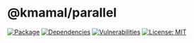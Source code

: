 # @kmamal/parallel

[![Package](https://img.shields.io/npm/v/%2540kmamal%252Fparallel)](https://www.npmjs.com/package/@kmamal/parallel)
[![Dependencies](https://img.shields.io/librariesio/release/npm/@kmamal/parallel)](https://libraries.io/npm/@kmamal%2Fparallel)
[![Vulnerabilities](https://img.shields.io/snyk/vulnerabilities/npm/%2540kmamal%252Fparallel)](https://snyk.io/test/npm/@kmamal/parallel)
[![License: MIT](https://img.shields.io/badge/License-MIT-yellow.svg)](https://opensource.org/licenses/MIT)
